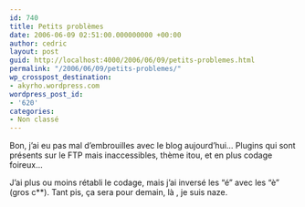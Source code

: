 ```yaml
---
id: 740
title: Petits problèmes
date: 2006-06-09 02:51:00.000000000 +00:00
author: cedric
layout: post
guid: http://localhost:4000/2006/06/09/petits-problemes.html
permalink: "/2006/06/09/petits-problemes/"
wp_crosspost_destination:
- akyrho.wordpress.com
wordpress_post_id:
- '620'
categories:
- Non classé
---
```

Bon, j’ai eu pas mal d’embrouilles avec le blog aujourd’hui… Plugins qui sont présents sur le FTP mais inaccessibles, thème itou, et en plus codage foireux…

J’ai plus ou moins rétabli le codage, mais j’ai inversé les “é” avec les “è” (gros c**). Tant pis, ça sera pour demain, là , je suis naze.